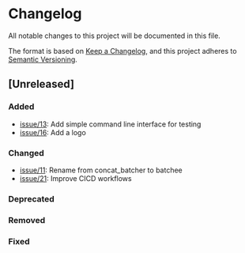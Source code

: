 # Changelog
All notable changes to this project will be documented in this file.

The format is based on [Keep a Changelog](https://keepachangelog.com/en/1.0.0/),
and this project adheres to [Semantic Versioning](https://semver.org/spec/v2.0.0.html).

## [Unreleased]

### Added
- [issue/13](https://github.com/danielfromearth/batchee/issues/13): Add simple command line interface for testing
- [issue/16](https://github.com/danielfromearth/batchee/issues/16): Add a logo
### Changed
- [issue/11](https://github.com/danielfromearth/batchee/issues/11): Rename from concat_batcher to batchee
- [issue/21](https://github.com/danielfromearth/batchee/issues/21): Improve CICD workflows
### Deprecated
### Removed
### Fixed
